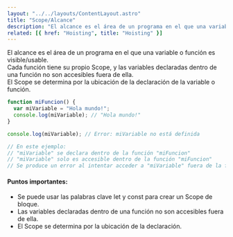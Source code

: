 ```yaml
---
layout: "../../layouts/ContentLayout.astro"
title: "Scope/Alcance"
description: "El alcance es el área de un programa en el que una variable o función es visible/usable."
related: [{ href: "Hoisting", title: "Hoisting" }]
---
```


<p>
        El alcance es el área de un programa en el que una variable o función es visible/usable. <br>
        Cada función tiene su propio Scope, y las variables declaradas dentro de una función no son accesibles fuera de ella. <br>
        El Scope se determina por la ubicación de la declaración de la variable o función.
</p>

```js
function miFuncion() {
  var miVariable = "Hola mundo!";
  console.log(miVariable); // "Hola mundo!"
}

console.log(miVariable); // Error: miVariable no está definida

// En este ejemplo:
// "miVariable" se declara dentro de la función "miFuncion"
// "miVariable" solo es accesible dentro de la función "miFuncion"
// Se produce un error al intentar acceder a "miVariable" fuera de la función
```

#### Puntos importantes:

- Se puede usar las palabras clave <span class="txt-blue">let y const</span> para crear un Scope de bloque.
- Las variables declaradas dentro de una función no son accesibles fuera de ella.
- El Scope se determina por la ubicación de la declaración.

